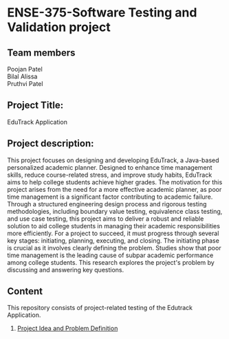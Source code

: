 # ENSE-375-Software Testing and Validation project

## Team members                                                                                                                                                                                                         
Poojan Patel                                                                                                                                                                                             
Bilal Alissa                                                                                                                                                                                             
Pruthvi Patel                                                                                                                                                                                            

## Project Title:

EduTrack Application

## Project description:

This project focuses on designing and developing EduTrack, a Java-based personalized academic planner. Designed to enhance time management skills, reduce course-related stress, and improve study habits, EduTrack aims to help college students achieve higher grades. The motivation for this project arises from the need for a more effective academic planner, as poor time management is a significant factor contributing to academic failure. Through a structured engineering design process and rigorous testing methodologies, including boundary value testing, equivalence class testing, and use case testing, this project aims to deliver a robust and reliable solution to aid college students in managing their academic responsibilities more efficiently. For a project to succeed, it must progress through several key stages: initiating, planning, executing, and closing. The initiating phase is crucial as it involves clearly defining the problem. Studies show that poor time management is the leading cause of subpar academic performance among college students. This research explores the project's problem by discussing and answering key questions.

## Content
This repository consists of project-related testing of the Edutrack Application. 

1. [Project Idea and Problem Definition](https://github.com/bilalalissa/ENSE375-SS24-Project/blob/main/01-ProplemDefinition/Introduction_and_DefiningProblem.docx)

